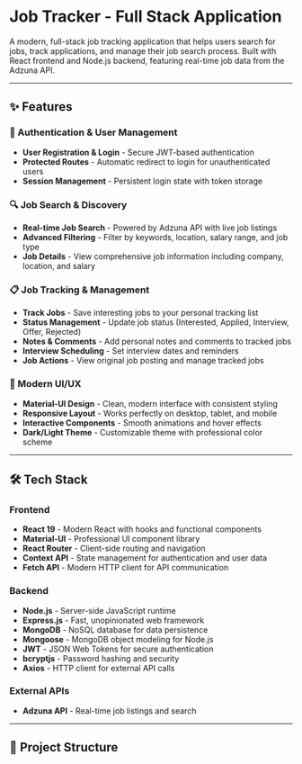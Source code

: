 #  Job Tracker - Full Stack Application

A modern, full-stack job tracking application that helps users search for jobs, track applications, and manage their job search process. Built with React frontend and Node.js backend, featuring real-time job data from the Adzuna API.

---

## ✨ Features

### 🔐 Authentication & User Management
- **User Registration & Login** - Secure JWT-based authentication
- **Protected Routes** - Automatic redirect to login for unauthenticated users
- **Session Management** - Persistent login state with token storage

### 🔍 Job Search & Discovery
- **Real-time Job Search** - Powered by Adzuna API with live job listings
- **Advanced Filtering** - Filter by keywords, location, salary range, and job type
- **Job Details** - View comprehensive job information including company, location, and salary

### 📋 Job Tracking & Management
- **Track Jobs** - Save interesting jobs to your personal tracking list
- **Status Management** - Update job status (Interested, Applied, Interview, Offer, Rejected)
- **Notes & Comments** - Add personal notes and comments to tracked jobs
- **Interview Scheduling** - Set interview dates and reminders
- **Job Actions** - View original job posting and manage tracked jobs

### 🎨 Modern UI/UX
- **Material-UI Design** - Clean, modern interface with consistent styling
- **Responsive Layout** - Works perfectly on desktop, tablet, and mobile
- **Interactive Components** - Smooth animations and hover effects
- **Dark/Light Theme** - Customizable theme with professional color scheme

---

## 🛠️ Tech Stack

### Frontend
- **React 19** - Modern React with hooks and functional components
- **Material-UI** - Professional UI component library
- **React Router** - Client-side routing and navigation
- **Context API** - State management for authentication and user data
- **Fetch API** - Modern HTTP client for API communication

### Backend
- **Node.js** - Server-side JavaScript runtime
- **Express.js** - Fast, unopinionated web framework
- **MongoDB** - NoSQL database for data persistence
- **Mongoose** - MongoDB object modeling for Node.js
- **JWT** - JSON Web Tokens for secure authentication
- **bcryptjs** - Password hashing and security
- **Axios** - HTTP client for external API calls

### External APIs
- **Adzuna API** - Real-time job listings and search

---

## 📁 Project Structure
